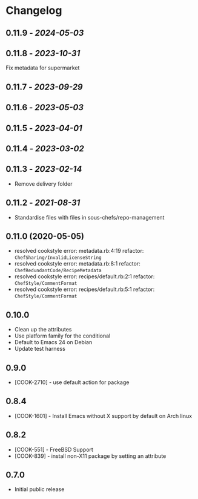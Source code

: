 # Changelog

## 0.11.9 - *2024-05-03*

## 0.11.8 - *2023-10-31*

Fix metadata for supermarket

## 0.11.7 - *2023-09-29*

## 0.11.6 - *2023-05-03*

## 0.11.5 - *2023-04-01*

## 0.11.4 - *2023-03-02*

## 0.11.3 - *2023-02-14*

- Remove delivery folder

## 0.11.2 - *2021-08-31*

- Standardise files with files in sous-chefs/repo-management

## 0.11.0 (2020-05-05)

- resolved cookstyle error: metadata.rb:4:19 refactor: `ChefSharing/InvalidLicenseString`
- resolved cookstyle error: metadata.rb:8:1 refactor: `ChefRedundantCode/RecipeMetadata`
- resolved cookstyle error: recipes/default.rb:2:1 refactor: `ChefStyle/CommentFormat`
- resolved cookstyle error: recipes/default.rb:5:1 refactor: `ChefStyle/CommentFormat`

## 0.10.0

- Clean up the attributes
- Use platform family for the conditional
- Default to Emacs 24 on Debian
- Update test harness

## 0.9.0

- [COOK-2710] - use default action for package

## 0.8.4

- [COOK-1601] - Install Emacs without X support by default on Arch
  linux

## 0.8.2

- [COOK-551] - FreeBSD Support
- [COOK-839] - install non-X11 package by setting an attribute

## 0.7.0

- Initial public release
